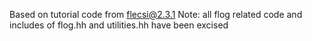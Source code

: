 Based on tutorial code from flecsi@2.3.1
Note: all flog related code and includes of flog.hh and utilities.hh have been excised
